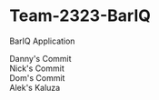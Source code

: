 # Team-2323-BarIQ
BarIQ Application

Danny's Commit<br>
Nick's Commit<br>
Dom's Commit<br>
Alek's Kaluza<br>
